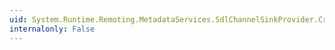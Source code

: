 ```yaml
---
uid: System.Runtime.Remoting.MetadataServices.SdlChannelSinkProvider.CreateSink(System.Runtime.Remoting.Channels.IChannelReceiver)
internalonly: False
---
```

